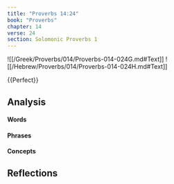 ```yaml
---
title: "Proverbs 14:24"
book: "Proverbs"
chapter: 14
verse: 24
section: Solomonic Proverbs 1
---
```

![[/Greek/Proverbs/014/Proverbs-014-024G.md#Text]]
![[/Hebrew/Proverbs/014/Proverbs-014-024H.md#Text]]

{{Perfect}}

## Analysis

#### Words

#### Phrases

#### Concepts

## Reflections
